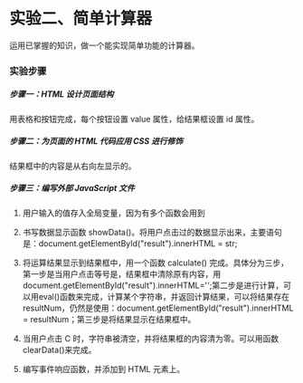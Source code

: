 # 实验二、简单计算器

运用已掌握的知识，做一个能实现简单功能的计算器。

### 实验步骤

##### 步骤一：HTML 设计页面结构

用表格和按钮完成，每个按钮设置 value 属性，给结果框设置 id 属性。

##### 步骤二：为页面的 HTML 代码应用 CSS 进行修饰

结果框中的内容是从右向左显示的。

##### 步骤三：编写外部 JavaScript 文件

1. 用户输入的值存入全局变量，因为有多个函数会用到

2. 书写数据显示函数 showData()。将用户点击过的数据显示出来，主要语句是：document.getElementById("result").innerHTML = str;

3. 将运算结果显示到结果框中，用一个函数 calculate() 完成。具体分为三步，第一步是当用户点击等号是，结果框中清除原有内容，用 document.getElementById("result").innerHTML='';第二步是进行计算，可以用eval()函数来完成，计算某个字符串，并返回计算结果，可以将结果存在resultNum，仍然是使用：document.getElementById("result").innerHTML = resultNum；第三步是将结果显示在结果框中。

4. 当用户点击 C 时，字符串被清空，并将结果框的内容清为零。可以用函数clearData()来完成。

5. 编写事件响应函数，并添加到 HTML 元素上。
